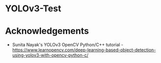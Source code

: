 # YOLOv3-Test



# Acknowledgements
- Sunita Nayak's YOLOv3 OpenCV Python/C++ tutorial - https://www.learnopencv.com/deep-learning-based-object-detection-using-yolov3-with-opencv-python-c/
